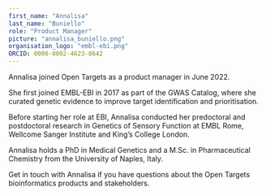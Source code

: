 ```yaml
---
first_name: "Annalisa"
last_name: "Buniello"
role: "Product Manager"
picture: "annalisa_buniello.png"
organisation_logo: "embl-ebi.png"
ORCID: 0000-0002-4623-8642
---
```

Annalisa joined Open Targets as a product manager in June 2022.

She first joined EMBL-EBI in 2017 as part of the GWAS Catalog, where she curated genetic evidence to improve target identification and prioritisation. 

Before starting her role at EBI, Annalisa conducted her predoctoral and postdoctoral research in Genetics of Sensory Function at EMBL Rome, Wellcome Sanger Institute and King’s College London. 

Annalisa holds a PhD in Medical Genetics and a M.Sc. in Pharmaceutical Chemistry from the University of Naples, Italy.

Get in touch with Annalisa if you have questions about the Open Targets bioinformatics products and stakeholders.
